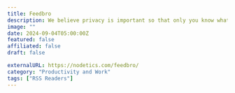 ```yaml
---
title: Feedbro
description: We believe privacy is important so that only you know what sources you follow.
image: ""
date: 2024-09-04T05:00:00Z
featured: false
affiliated: false
draft: false

externalURL: https://nodetics.com/feedbro/
category: "Productivity and Work"
tags: ["RSS Readers"]
---
```

